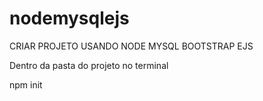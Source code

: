 # nodemysqlejs

CRIAR PROJETO USANDO NODE MYSQL BOOTSTRAP EJS

Dentro da pasta do projeto no terminal

npm init    

